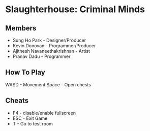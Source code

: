 # Slaughterhouse: Criminal Minds
## Members
- Sung Ho Park - Designer/Producer
- Kevin Donovan - Programmer/Producer
- Ajithesh Navaneethakrishnan - Artist
- Pranav Dadu - Programmer
## How To Play
WASD - Movement
Space - Open chests
## Cheats
- F4 - disable/enable fullscreen
- ESC - Exit Game
- T - Go to test room
